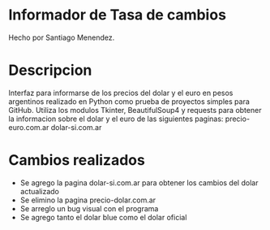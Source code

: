 # Informador de Tasa de cambios

Hecho por Santiago Menendez.

# Descripcion
Interfaz para informarse de los precios del dolar y el euro en pesos argentinos realizado en Python como prueba de proyectos simples para GitHub.
Utiliza los modulos Tkinter, BeautifulSoup4 y requests para obtener la informacion sobre el dolar y el euro de las siguientes paginas:
precio-euro.com.ar
dolar-si.com.ar

# Cambios realizados
- Se agrego la pagina dolar-si.com.ar para obtener los cambios del dolar actualizado
- Se elimino la pagina precio-dolar.com.ar
- Se arreglo un bug visual con el programa
- Se agrego tanto el dolar blue como el dolar oficial